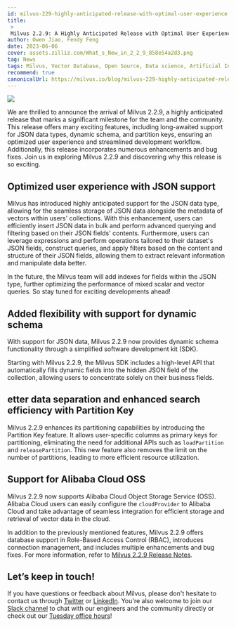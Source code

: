 ```yaml
---
id: milvus-229-highly-anticipated-release-with-optimal-user-experience.md
title: 
 > 
 Milvus 2.2.9: A Highly Anticipated Release with Optimal User Experience
author: Owen Jiao, Fendy Feng
date: 2023-06-06
cover: assets.zilliz.com/What_s_New_in_2_2_9_858e54a2d3.png
tag: News
tags: Milvus, Vector Database, Open Source, Data science, Artificial Intelligence, Vector Management
recommend: true
canonicalUrl: https://milvus.io/blog/milvus-229-highly-anticipated-release-with-optimal-user-experience.md
---
```


![](https://assets.zilliz.com/What_s_New_in_2_2_9_858e54a2d3.png)

We are thrilled to announce the arrival of Milvus 2.2.9, a highly anticipated release that marks a significant milestone for the team and the community. This release offers many exciting features, including long-awaited support for JSON data types, dynamic schema, and partition keys, ensuring an optimized user experience and streamlined development workflow. Additionally, this release incorporates numerous enhancements and bug fixes. Join us in exploring Milvus 2.2.9 and discovering why this release is so exciting.

## Optimized user experience with JSON support

Milvus has introduced highly anticipated support for the JSON data type, allowing for the seamless storage of JSON data alongside the metadata of vectors within users' collections. With this enhancement, users can efficiently insert JSON data in bulk and perform advanced querying and filtering based on their JSON fields' contents. Furthermore, users can leverage expressions and perform operations tailored to their dataset's JSON fields, construct queries, and apply filters based on the content and structure of their JSON fields, allowing them to extract relevant information and manipulate data better.  

In the future, the Milvus team will add indexes for fields within the JSON type, further optimizing the performance of mixed scalar and vector queries. So stay tuned for exciting developments ahead! 

## Added flexibility with support for dynamic schema

With support for JSON data, Milvus 2.2.9 now provides dynamic schema functionality through a simplified software development kit (SDK).

Starting with Milvus 2.2.9, the Milvus SDK includes a high-level API that automatically fills dynamic fields into the hidden JSON field of the collection, allowing users to concentrate solely on their business fields.

## etter data separation and enhanced search efficiency with Partition Key

Milvus 2.2.9 enhances its partitioning capabilities by introducing the Partition Key feature. It allows user-specific columns as primary keys for partitioning, eliminating the need for additional APIs such as `loadPartition` and `releasePartition`. This new feature also removes the limit on the number of partitions, leading to more efficient resource utilization. 

## Support for Alibaba Cloud OSS

Milvus 2.2.9 now supports Alibaba Cloud Object Storage Service (OSS). Alibaba Cloud users can easily configure the `cloudProvider` to Alibaba Cloud and take advantage of seamless integration for efficient storage and retrieval of vector data in the cloud.

In addition to the previously mentioned features, Milvus 2.2.9 offers database support in Role-Based Access Control (RBAC), introduces connection management, and includes multiple enhancements and bug fixes. For more information, refer to [Milvus 2.2.9 Release Notes](https://milvus.io/docs/release_notes.md).

## Let’s keep in touch!

If you have questions or feedback about Milvus, please don't hesitate to contact us through [Twitter](https://twitter.com/milvusio) or [LinkedIn](https://www.linkedin.com/company/the-milvus-project). You're also welcome to join our [Slack channel](https://milvus.io/slack/) to chat with our engineers and the community directly or check out our [Tuesday office hours](https://us02web.zoom.us/meeting/register/tZ0pcO6vrzsuEtVAuGTpNdb6lGnsPBzGfQ1T#/registration)!